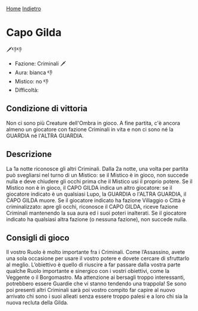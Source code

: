 [Home](/wherewolf-rules)
[Indietro](..)

# Capo Gilda

<span class='emoji'>🗡️👎👎</span>

- Fazione: Criminali <span class='emoji'>🗡️</span>
- Aura: bianca <span class='emoji'>👎</span>
- Mistico: no <span class='emoji'>👎</span>
- Difficoltà: 

## Condizione di vittoria

Non ci sono più Creature dell'Ombra in gioco. A fine partita, c'è ancora almeno un giocatore con fazione Criminali in vita e non ci sono né la GUARDIA né l'ALTRA GUARDIA.

## Descrizione

La 1a notte riconosce gli altri Criminali. Dalla 2a notte, una volta per partita può svegliarsi nel turno di un Mistico: se il Mistico è in gioco, non succede nulla e deve chiudere gli occhi prima che il Mistico usi il proprio potere. Se il Mistico non è in gioco, il CAPO GILDA indica un altro giocatore: se il giocatore indicato è un qualsiasi Lupo, la GUARDIA o l'ALTRA GUARDIA, il CAPO GILDA muore. Se il giocatore indicato ha fazione Villaggio o Città è criminalizzato: apre gli occhi, riconosce il CAPO GILDA, riceve fazione Criminali mantenendo la sua aura ed i suoi poteri inalterati. Se il giocatore indicato ha qualsiasi altra fazione (o nessuna fazione), non succede nulla.

## Consigli di gioco

Il vostro Ruolo è molto importante fra i Criminali. Come l’Assassino, avete una sola occasione per usare il vostro potere e dovete cercare di sfruttarlo al meglio. L’obiettivo è quello di riuscire a far passare dalla vostra parte qualche Ruolo importante e sinergico con i vostri obiettivi, come la Veggente o il Borgomastro. Ma attenzione ai bersagli troppo interessanti, potrebbero essere Guardie che vi stanno tendendo una trappola! Se sono poi presenti altri Criminali sarà poi vostro compito far capire al nuovo arrivato chi sono i suoi alleati senza essere troppo palesi e a loro chi sia la nuova recluta della Gilda.
